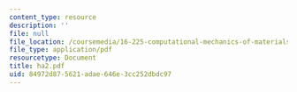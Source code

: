```yaml
---
content_type: resource
description: ''
file: null
file_location: /coursemedia/16-225-computational-mechanics-of-materials-fall-2003/84972d875621adae646e3cc252dbdc97_ha2.pdf
file_type: application/pdf
resourcetype: Document
title: ha2.pdf
uid: 84972d87-5621-adae-646e-3cc252dbdc97
---
```

